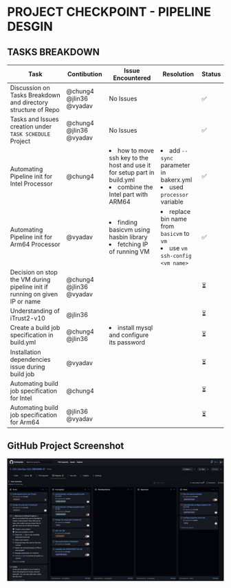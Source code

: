 # PROJECT CHECKPOINT - PIPELINE DESGIN

## TASKS BREAKDOWN
| Task | Contibution| Issue Encountered | Resolution | Status |
| --- | --- | --- | --- | --- |
| Discussion on Tasks Breakdown and directory structure of Repo | @chung4 @jlin36 @vyadav | No Issues |  | :white_check_mark: |
| Tasks and Issues creation under `TASK SCHEDULE` Project | @chung4 @jlin36 @vyadav | No Issues |  | :white_check_mark: |
| Automating Pipeline init for Intel Processor  | @chung4 | <li>how to move ssh key to the host and use it for setup part in build.yml</li><li>combine the Intel part with ARM64</li> | <li>add `--sync` parameter in bakerx.yml</li><li>used `processor` variable</li> | :white_check_mark: |
| Automating Pipeline init for Arm64 Processor  | @vyadav | <li>finding basicvm using hasbin library</li><li>fetching IP of running VM</li> | <li>replace bin name from `basicvm` to `vm`</li><li>use `vm ssh-config <vm name>`</li> | :white_check_mark: |
| Decision on stop the VM during pipeline init if running on given IP or name  | @chung4 @jlin36 @vyadav |  |  | :hourglass_flowing_sand: |
| Understanding of iTrust2-v10  | @jlin36 |  |  | :hourglass_flowing_sand: |
| Create a build job specification in build.yml | @chung4 @jlin36 | <li>install mysql and configure its password</li> |  | :hourglass_flowing_sand: |
| Installation dependencies issue during build job | @vyadav |  |  | :hourglass_flowing_sand: |
| Automating build job specification for Intel | @chung4 |  |  | :hourglass_flowing_sand: |
| Automating build job specification for Arm64 | @jlin36 @vyadav |  |  | :hourglass_flowing_sand: |

  
## GitHub Project Screenshot
![GitHub Project Screenshot](/resources/Checkpoint%20Github%20Project%20Screenshot.png)
